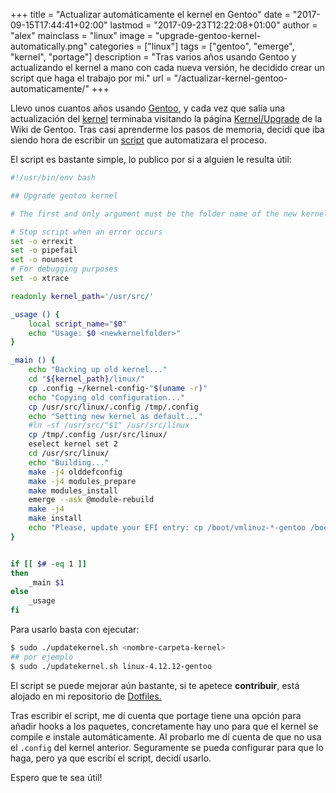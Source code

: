 +++
title = "Actualizar automáticamente el kernel en Gentoo"
date = "2017-09-15T17:44:41+02:00"
lastmod = "2017-09-23T12:22:08+01:00"
author = "alex"
mainclass = "linux"
image = "upgrade-gentoo-kernel-automatically.png"
categories = ["linux"]
tags = ["gentoo", "emerge", "kernel", "portage"]
description = "Tras varios años usando Gentoo y actualizando el kernel a mano con cada nueva versión, he decidido crear un script que haga el trabajo por mi."
url = "/actualizar-kernel-gentoo-automaticamente/"
+++

Llevo unos cuantos años usando [Gentoo](https://elbauldelprogramador.com/categories/gentoo/ "post sobre Gentoo"), y cada vez que salía una actualización del [kernel](https://elbauldelprogramador.com/tags/kernel/ "posts sobre kernel") terminaba visitando la página <a href="https://wiki.gentoo.org/wiki/Kernel/Upgrade" target="_blank" title="Kernel/Upgrade">Kernel/Upgrade</a> de la Wiki de Gentoo. Tras casi aprenderme los pasos de memoria, decidí que iba siendo hora de escribir un [script](https://elbauldelprogramador.com/tags/bash/ "post sobre bash") que automatizara el proceso.

El script es bastante simple, lo publico por si a alguien le resulta útil:

```bash
#!/usr/bin/env bash

## Upgrade gentoo kernel

# The first and only argument must be the folder name of the new kernel.

# Stop script when an error occurs
set -o errexit
set -o pipefail
set -o nounset
# For debugging purposes
set -o xtrace

readonly kernel_path='/usr/src/'

_usage () {
    local script_name="$0"
    echo "Usage: $0 <newkernelfolder>"
}

_main () {
    echo "Backing up old kernel..."
    cd "${kernel_path}/linux/"
    cp .config ~/kernel-config-"$(uname -r)"
    echo "Copying old configuration..."
    cp /usr/src/linux/.config /tmp/.config
    echo "Setting new kernel as default..."
    #ln -sf /usr/src/"$1" /usr/src/linux
    cp /tmp/.config /usr/src/linux/
    eselect kernel set 2
    cd /usr/src/linux/
    echo "Building..."
    make -j4 olddefconfig
    make -j4 modules_prepare
    make modules_install
    emerge --ask @module-rebuild
    make -j4
    make install
    echo "Please, update your EFI entry: cp /boot/vmlinuz-*-gentoo /boot/efi/boot/bootx64.efi"
}


if [[ $# -eq 1 ]]
then
    _main $1
else
    _usage
fi
```

Para usarlo basta con ejecutar:

<!--more--><!--ad-->

```bash
$ sudo ./updatekernel.sh <nombre-carpeta-kernel>
## por ejemplo
$ sudo ./updatekernel.sh linux-4.12.12-gentoo
```

El script se puede mejorar aún bastante, si te apetece **contribuir**, está alojado en mi repositorio de <a href="https://github.com/elbaulp/dotfiles/blob/master/home/bin/updatekernel.sh" target="_blank" title="elbaulp/dotfiles">Dotfiles.</a>

Tras escribir el script, me dí cuenta que portage tiene una opción para añadir hooks a los paquetes, concretamente hay uno para que el kernel se compile e instale automáticamente. Al probarlo me dí cuenta de que no usa el `.config` del kernel anterior. Seguramente se pueda configurar para que lo haga,  pero ya que escribí el script, decidí usarlo.


Espero que te sea útil!
